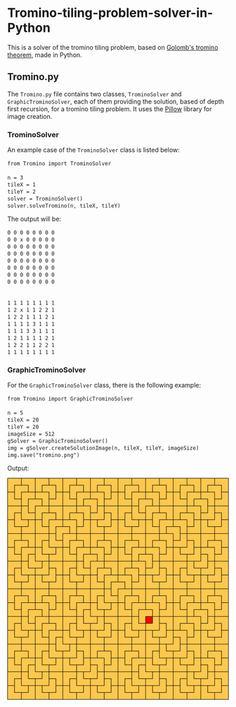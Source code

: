 # Tromino-tiling-problem-solver-in-Python
This is a solver of the tromino tiling problem, based on [Golomb's tromino theorem](https://en.wikipedia.org/wiki/Tromino#Rep-tiling_and_Golomb's_tromino_theorem), made in Python.

## Tromino.py

The `Tromino.py` file contains two classes, `TrominoSolver` and `GraphicTrominoSolver`, each of them providing the solution,
based of depth first recursion, for a tromino tiling problem. It uses the [Pillow](https://pillow.readthedocs.io/en/5.2.x/) library for image creation.

### TrominoSolver

An example case of the `TrominoSolver` class is listed below:
```
from Tromino import TrominoSolver

n = 3
tileX = 1
tileY = 2
solver = TrominoSolver()
solver.solveTromino(n, tileX, tileY)
```

The output will be:
```
0 0 0 0 0 0 0 0 
0 0 x 0 0 0 0 0 
0 0 0 0 0 0 0 0 
0 0 0 0 0 0 0 0 
0 0 0 0 0 0 0 0 
0 0 0 0 0 0 0 0 
0 0 0 0 0 0 0 0 
0 0 0 0 0 0 0 0 


1 1 1 1 1 1 1 1 
1 2 x 1 1 2 2 1 
1 2 2 1 1 1 2 1 
1 1 1 1 3 1 1 1 
1 1 1 3 3 1 1 1 
1 2 1 1 1 1 2 1 
1 2 2 1 1 2 2 1 
1 1 1 1 1 1 1 1 
```

### GraphicTrominoSolver

For the `GraphicTrominoSolver` class, there is the following example:
```
from Tromino import GraphicTrominoSolver

n = 5
tileX = 20
tileY = 20
imageSize = 512
gSolver = GraphicTrominoSolver()
img = gSolver.createSolutionImage(n, tileX, tileY, imageSize)
img.save("tromino.png")
```

Output:

![alt-text](https://github.com/VasilisG/Tromino-tiling-problem-solver-in-Python/blob/master/tromino.png)
